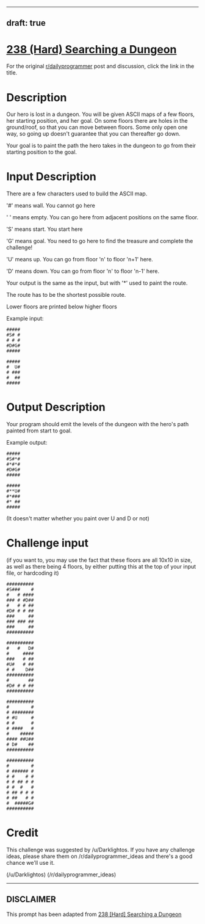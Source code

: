 ---
draft: true
----

# [238 (Hard) Searching a Dungeon](https://www.reddit.com/r/dailyprogrammer/comments/3qtr01/20151030_challenge_238_hard_searching_a_dungeon/)

For the original [r/dailyprogrammer](https://www.reddit.com/r/dailyprogrammer/) post and discussion, click the link in the title.

# Description
Our hero is lost in a dungeon. You will be given ASCII maps of a few floors, her starting position, and her goal. On some floors there are holes in the ground/roof, so that you can move between floors. Some only open one way, so going up doesn't guarantee that you can thereafter go down.

Your goal is to paint the path the hero takes in the dungeon to go from their starting position to the goal.

# Input Description
There are a few characters used to build the ASCII map.

'#' means wall. You cannot go here

' ' means empty. You can go here from adjacent positions on the same floor.

'S' means start. You start here

'G' means goal. You need to go here to find the treasure and complete the challenge!

'U' means up. You can go from floor 'n' to floor 'n+1' here.

'D' means down. You can go from floor 'n' to floor 'n-1' here.

Your output is the same as the input, but with '*' used to paint the route.

The route has to be the shortest possible route.

Lower floors are printed below higher floors

Example input:


```
#####
#S# #
# # #
#D#G#
#####

#####
#  U#
# ###
#  ##
#####
```
# Output Description
Your program should emit the levels of the dungeon with the hero's path painted from start to goal. 

Example output:


```
#####
#S#*#
#*#*#
#D#G#
#####

#####
#**U#
#*###
#* ##
#####
```
(It doesn't matter whether you paint over U and D or not)

# Challenge input
(if you want to, you may use the fact that these floors are all 10x10 in size, as well as there being 4 floors, by either putting this at the top of your input file, or hardcoding it)


```
##########
#S###    #
#   # ####
### # #D##
#   # # ##
#D# # # ##
###     ##
### ### ##
###     ##
##########

##########
#   #   D#
#     ####
###   # ##
#U#   # ##
# #    D##
##########
#       ##
#D# # # ##
##########

##########
#        #
# ########
# #U     #
# #      #
# ####   #
#    #####
#### ##U##
# D#    ##
##########

##########
#        #
# ###### #
# #    # #
# # ## # #
# #  #   #
# ## # # #
# ##   # #
#  #####G#
##########
```
# Credit
This challenge was suggested by /u/Darklightos. If you have any challenge ideas, please share them on /r/dailyprogrammer_ideas and there's a good chance we'll use it.

(/u/Darklightos)
(/r/dailyprogrammer_ideas)

----
## **DISCLAIMER**
This prompt has been adapted from [238 [Hard] Searching a Dungeon](https://www.reddit.com/r/dailyprogrammer/comments/3qtr01/20151030_challenge_238_hard_searching_a_dungeon/
)
